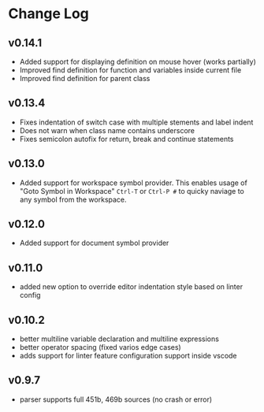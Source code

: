 # Change Log

## v0.14.1

- Added support for displaying definition on mouse hover (works partially)
- Improved find definition for function and variables inside current file
- Improved find definition for parent class

## v0.13.4

- Fixes indentation of switch case with multiple stements and label indent
- Does not warn when class name contains underscore 
- Fixes semicolon autofix for return, break and continue statements

## v0.13.0

- Added support for workspace symbol provider. This enables usage of "Goto
  Symbol in Workspace" `Ctrl-T` or `Ctrl-P #` to quicky naviage to any 
  symbol from the workspace.

## v0.12.0

- Added support for document symbol provider

## v0.11.0

- added new option to override editor indentation style based on linter config

## v0.10.2

- better multiline variable declaration and multiline expressions
- better operator spacing (fixed varios edge cases)
- adds support for linter feature configuration support inside vscode

## v0.9.7

- parser supports full 451b, 469b sources (no crash or error)
